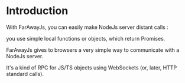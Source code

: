 # Introduction

With FarAwayJs,  you can easily make NodeJs server distant calls :

you use simple local functions or objects, which return Promises.

FarAwayJs gives to browsers a very simple way to communicate with a NodeJs server.

It's a kind of RPC for JS/TS objects using WebSockets \(or, later, HTTP standard calls\).

